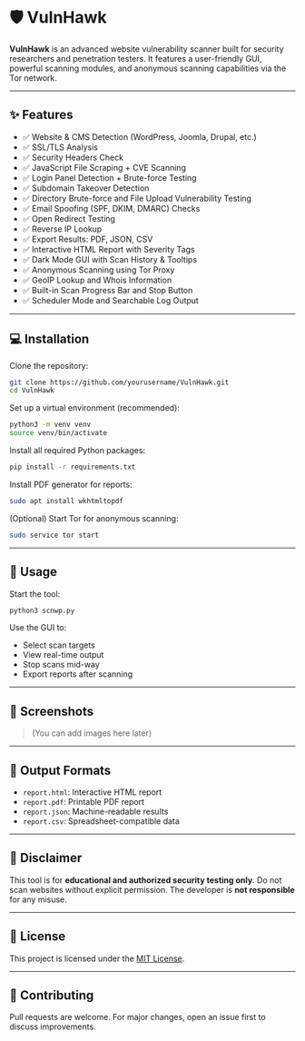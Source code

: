 # 🛡️ VulnHawk

**VulnHawk** is an advanced website vulnerability scanner built for security researchers and penetration testers. It features a user-friendly GUI, powerful scanning modules, and anonymous scanning capabilities via the Tor network.

---

## ✨ Features

* ✅ Website & CMS Detection (WordPress, Joomla, Drupal, etc.)
* ✅ SSL/TLS Analysis
* ✅ Security Headers Check
* ✅ JavaScript File Scraping + CVE Scanning
* ✅ Login Panel Detection + Brute-force Testing
* ✅ Subdomain Takeover Detection
* ✅ Directory Brute-force and File Upload Vulnerability Testing
* ✅ Email Spoofing (SPF, DKIM, DMARC) Checks
* ✅ Open Redirect Testing
* ✅ Reverse IP Lookup
* ✅ Export Results: PDF, JSON, CSV
* ✅ Interactive HTML Report with Severity Tags
* ✅ Dark Mode GUI with Scan History & Tooltips
* ✅ Anonymous Scanning using Tor Proxy
* ✅ GeoIP Lookup and Whois Information
* ✅ Built-in Scan Progress Bar and Stop Button
* ✅ Scheduler Mode and Searchable Log Output

---

## 💻 Installation

Clone the repository:

```bash
git clone https://github.com/yourusername/VulnHawk.git
cd VulnHawk
```

Set up a virtual environment (recommended):

```bash
python3 -m venv venv
source venv/bin/activate
```

Install all required Python packages:

```bash
pip install -r requirements.txt
```

Install PDF generator for reports:

```bash
sudo apt install wkhtmltopdf
```

(Optional) Start Tor for anonymous scanning:

```bash
sudo service tor start
```

---

## 🚀 Usage

Start the tool:

```bash
python3 scnwp.py
```

Use the GUI to:

* Select scan targets
* View real-time output
* Stop scans mid-way
* Export reports after scanning

---

## 📸 Screenshots

> (You can add images here later)

---

## 📁 Output Formats

* `report.html`: Interactive HTML report
* `report.pdf`: Printable PDF report
* `report.json`: Machine-readable results
* `report.csv`: Spreadsheet-compatible data

---

## 🔐 Disclaimer

This tool is for **educational and authorized security testing only**. Do not scan websites without explicit permission. The developer is **not responsible** for any misuse.

---

## 📄 License

This project is licensed under the [MIT License](LICENSE).

---

## 🤝 Contributing

Pull requests are welcome. For major changes, open an issue first to discuss improvements.
